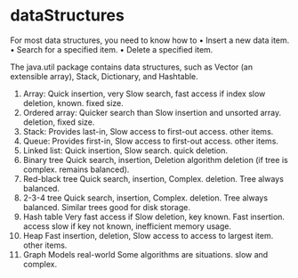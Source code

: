 # dataStructures
For most data structures, you need to know how to 
• Insert a new data item. 
• Search for a specified item. 
• Delete a specified item.

The java.util package contains data structures, such as Vector (an extensible array), Stack, Dictionary, and Hashtable.

1. Array: Quick insertion, very Slow search, fast access if index slow deletion, known. fixed size.
2. Ordered array: Quicker search than Slow insertion and unsorted array. deletion, fixed size.
3. Stack: Provides last-in, Slow access to first-out access. other items.
4. Queue: Provides first-in, Slow access to first-out access. other items.
5. Linked list: Quick insertion, Slow search. quick deletion.
6. Binary tree Quick search, insertion, Deletion algorithm deletion (if tree is complex. remains balanced).
7. Red-black tree Quick search, insertion, Complex. deletion. Tree always balanced.
8. 2-3-4 tree Quick search, insertion, Complex. deletion. Tree always balanced. Similar trees good for disk storage.
9. Hash table Very fast access if Slow deletion, key known. Fast insertion. access slow if key not known, inefficient memory usage.
10. Heap Fast insertion, deletion, Slow access to access to largest item. other items.
11. Graph Models real-world Some algorithms are situations. slow and complex.
